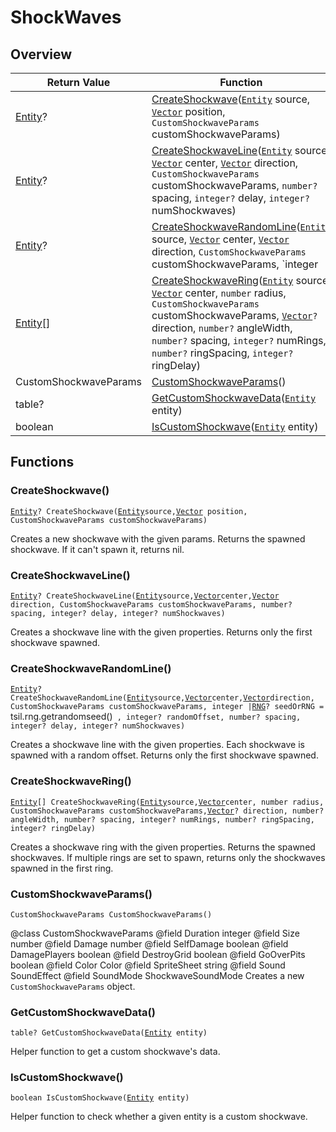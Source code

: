 # ShockWaves

## Overview

| Return Value | Function |
| - | - |
| [Entity](https://wofsauge.github.io/IsaacDocs/rep/Entity.html)? | [CreateShockwave](shockwaves.md#createshockwave)([`Entity`](https://wofsauge.github.io/IsaacDocs/rep/Entity.html) source, [`Vector`](https://wofsauge.github.io/IsaacDocs/rep/Vector.html) position, `CustomShockwaveParams` customShockwaveParams) |
| [Entity](https://wofsauge.github.io/IsaacDocs/rep/Entity.html)? | [CreateShockwaveLine](shockwaves.md#createshockwaveline)([`Entity`](https://wofsauge.github.io/IsaacDocs/rep/Entity.html) source, [`Vector`](https://wofsauge.github.io/IsaacDocs/rep/Vector.html) center, [`Vector`](https://wofsauge.github.io/IsaacDocs/rep/Vector.html) direction, `CustomShockwaveParams` customShockwaveParams, `number?` spacing, `integer?` delay, `integer?` numShockwaves) |
| [Entity](https://wofsauge.github.io/IsaacDocs/rep/Entity.html)? | [CreateShockwaveRandomLine](shockwaves.md#createshockwaverandomline)([`Entity`](https://wofsauge.github.io/IsaacDocs/rep/Entity.html) source, [`Vector`](https://wofsauge.github.io/IsaacDocs/rep/Vector.html) center, [`Vector`](https://wofsauge.github.io/IsaacDocs/rep/Vector.html) direction, `CustomShockwaveParams` customShockwaveParams, `integer | `[`RNG`](https://wofsauge.github.io/IsaacDocs/rep/RNG.html)`?` seedOrRNG =  `tsil.rng.getrandomseed()` , `integer?` randomOffset, `number?` spacing, `integer?` delay, `integer?` numShockwaves) |
| [Entity](https://wofsauge.github.io/IsaacDocs/rep/Entity.html)\[] | [CreateShockwaveRing](shockwaves.md#createshockwavering)([`Entity`](https://wofsauge.github.io/IsaacDocs/rep/Entity.html) source, [`Vector`](https://wofsauge.github.io/IsaacDocs/rep/Vector.html) center, `number` radius, `CustomShockwaveParams` customShockwaveParams, [`Vector`](https://wofsauge.github.io/IsaacDocs/rep/Vector.html)`?` direction, `number?` angleWidth, `number?` spacing, `integer?` numRings, `number?` ringSpacing, `integer?` ringDelay) |
| CustomShockwaveParams | [CustomShockwaveParams](shockwaves.md#customshockwaveparams)() |
| table? | [GetCustomShockwaveData](shockwaves.md#getcustomshockwavedata)([`Entity`](https://wofsauge.github.io/IsaacDocs/rep/Entity.html) entity) |
| boolean | [IsCustomShockwave](shockwaves.md#iscustomshockwave)([`Entity`](https://wofsauge.github.io/IsaacDocs/rep/Entity.html) entity) |

## Functions

### CreateShockwave()

[`Entity`](https://wofsauge.github.io/IsaacDocs/rep/Entity.html)`? CreateShockwave(`[`Entity`](https://wofsauge.github.io/IsaacDocs/rep/Entity.html)` source, `[`Vector`](https://wofsauge.github.io/IsaacDocs/rep/Vector.html)` position, CustomShockwaveParams customShockwaveParams)`

Creates a new shockwave with the given params. 
Returns the spawned shockwave. If it can't spawn it, returns nil. 

### CreateShockwaveLine()

[`Entity`](https://wofsauge.github.io/IsaacDocs/rep/Entity.html)`? CreateShockwaveLine(`[`Entity`](https://wofsauge.github.io/IsaacDocs/rep/Entity.html)` source, `[`Vector`](https://wofsauge.github.io/IsaacDocs/rep/Vector.html)` center, `[`Vector`](https://wofsauge.github.io/IsaacDocs/rep/Vector.html)` direction, CustomShockwaveParams customShockwaveParams, number? spacing, integer? delay, integer? numShockwaves)`

Creates a shockwave line with the given properties. 
Returns only the first shockwave spawned. 

### CreateShockwaveRandomLine()

[`Entity`](https://wofsauge.github.io/IsaacDocs/rep/Entity.html)`? CreateShockwaveRandomLine(`[`Entity`](https://wofsauge.github.io/IsaacDocs/rep/Entity.html)` source, `[`Vector`](https://wofsauge.github.io/IsaacDocs/rep/Vector.html)` center, `[`Vector`](https://wofsauge.github.io/IsaacDocs/rep/Vector.html)` direction, CustomShockwaveParams customShockwaveParams, integer | `[`RNG`](https://wofsauge.github.io/IsaacDocs/rep/RNG.html)`? seedOrRNG =  `tsil.rng.getrandomseed()` , integer? randomOffset, number? spacing, integer? delay, integer? numShockwaves)`

Creates a shockwave line with the given properties. Each shockwave is spawned with a random offset. 
Returns only the first shockwave spawned. 

### CreateShockwaveRing()

[`Entity`](https://wofsauge.github.io/IsaacDocs/rep/Entity.html)`[] CreateShockwaveRing(`[`Entity`](https://wofsauge.github.io/IsaacDocs/rep/Entity.html)` source, `[`Vector`](https://wofsauge.github.io/IsaacDocs/rep/Vector.html)` center, number radius, CustomShockwaveParams customShockwaveParams, `[`Vector`](https://wofsauge.github.io/IsaacDocs/rep/Vector.html)`? direction, number? angleWidth, number? spacing, integer? numRings, number? ringSpacing, integer? ringDelay)`

Creates a shockwave ring with the given properties. 
Returns the spawned shockwaves. If multiple rings are set to spawn, returns only the shockwaves spawned in the first ring. 

### CustomShockwaveParams()

`CustomShockwaveParams CustomShockwaveParams()`

@class CustomShockwaveParams @field Duration integer @field Size number @field Damage number @field SelfDamage boolean @field DamagePlayers boolean @field DestroyGrid boolean @field GoOverPits boolean @field Color Color @field SpriteSheet string @field Sound SoundEffect @field SoundMode ShockwaveSoundMode Creates a new `CustomShockwaveParams` object. 

### GetCustomShockwaveData()

`table? GetCustomShockwaveData(`[`Entity`](https://wofsauge.github.io/IsaacDocs/rep/Entity.html)` entity)`

Helper function to get a custom shockwave's data. 

### IsCustomShockwave()

`boolean IsCustomShockwave(`[`Entity`](https://wofsauge.github.io/IsaacDocs/rep/Entity.html)` entity)`

Helper function to check whether a given entity is a custom shockwave. 

